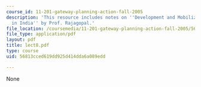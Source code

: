 ```yaml
---
course_id: 11-201-gateway-planning-action-fall-2005
description: 'This resource includes notes on ''Development and Mobilization: Narmada
  in India'' by Prof. Rajagopal.'
file_location: /coursemedia/11-201-gateway-planning-action-fall-2005/56813cced619dd925d414dda6a089edd_lect8.pdf
file_type: application/pdf
layout: pdf
title: lect8.pdf
type: course
uid: 56813cced619dd925d414dda6a089edd

---
```

None